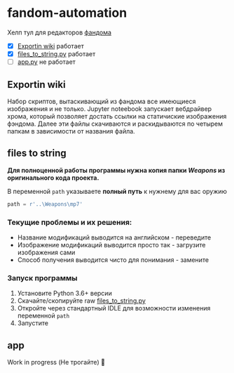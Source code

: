 # fandom-automation
Хелп тул для редакторов [фандома](https://brainout.fandom.com/ru/wiki/%D0%93%D0%BB%D0%B0%D0%B2%D0%BD%D0%B0%D1%8F_%D1%81%D1%82%D1%80%D0%B0%D0%BD%D0%B8%D1%86%D0%B0)
- [X] [Exportin wiki](../fandom-automation/Exportin%20wiki/Exportin%20wiki.ipynb) работает 
- [X] [files_to_string.py](files_to_string.py) работает 
- [ ] [app.py](app.py) не работает

## Exportin wiki
Набор скриптов, вытаскивающий из фандома все имеющиеся изображения и не только. Jupyter noteebook запускает вебдрайвер хрома, который позволяет достать ссылки на статичиские изображения фэндома. Далее эти файлы скачиваются и раскидываются по четырем папкам в зависимости от названия файла.

## files to string

**Для полноценной работы программы нужна копия папки _Weapons_ из оригинального кода проекта.**

В переменной ```path``` указываете **полный путь** к нужнему для вас оружию
```python
path = r'..\Weapons\mp7'
```
### Текущие проблемы и их решения:
- Название модификаций выводится на английском  - переведите
- Изображение модификаций выводится просто так - загрузите изображения сами
- Способ получения выводится чисто для понимания - замените
### Запуск программы 
1. Установите Python 3.6+ версии
2. Скачайте/скопируйте raw [files_to_string.py](files_to_string.py)
3. Откройте через стандартный IDLE для возможности изменения переменной ```path```
4. Запустите

## app
Work in progress (Не трогайте) :wolf:
